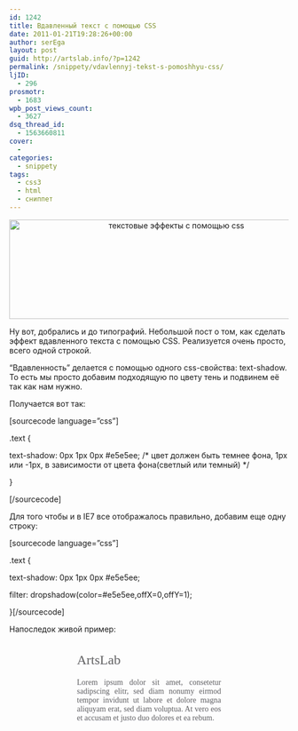 ```yaml
---
id: 1242
title: Вдавленный текст с помощью CSS
date: 2011-01-21T19:28:26+00:00
author: serEga
layout: post
guid: http://artslab.info/?p=1242
permalink: /snippety/vdavlennyj-tekst-s-pomoshhyu-css/
ljID:
  - 296
prosmotr:
  - 1683
wpb_post_views_count:
  - 3627
dsq_thread_id:
  - 1563660811
cover:
  -
categories:
  - snippety
tags:
  - css3
  - html
  - сниппет
---
```

<center>
  <a href="{{site.img_cdn}}/text_shadow1.jpg"><img src="{{site.img_cdn}}/text_shadow1.jpg" alt="текстовые эффекты с помощью css" title="text_shadow" width="587" height="179" class="alignnone size-full wp-image-1269" /></a>
</center>

Ну вот, добрались и до типографий. Небольшой пост о том, как сделать эффект вдавленного текста с помощью CSS. Реализуется очень просто, всего одной строкой.

&#8220;Вдавленность&#8221; делается с помощью одного css-свойства: text-shadow. То есть мы просто добавим подходящую по цвету тень и подвинем её так как нам нужно.

Получается вот так:

[sourcecode language=&#8221;css&#8221;]

.text {

text-shadow: 0px 1px 0px #e5e5ee; /\* цвет должен быть темнее фона, 1px или -1px, в зависимости от цвета фона(светлый или темный) \*/

}

[/sourcecode]

Для того чтобы и в IE7 все отображалось правильно, добавим еще одну строку:

[sourcecode language=&#8221;css&#8221;]

.text {

text-shadow: 0px 1px 0px #e5e5ee;

filter: dropshadow(color=#e5e5ee,offX=0,offY=1);

}[/sourcecode]



Напоследок живой пример:

<div style="background: url({{site.img_cdn}}/bg2.jpg); width: 300px; height: 190px; display:block; margin:0 auto; color:#666;font-family:trebuchet ms;text-shadow: 0px 1px 0px #e5e5ee;">
  <div style="padding:20px 0 0 20px; font-size: 24px; ">
    ArtsLab
  </div>

  <p style="padding:5px 20px; font-size: 14px; text-align:justify;">
    Lorem ipsum dolor sit amet, consetetur sadipscing elitr, sed diam nonumy eirmod tempor invidunt ut labore et dolore magna aliquyam erat, sed diam voluptua. At vero eos et accusam et justo duo dolores et ea rebum.
  </p>
</div>

<div style="cleat:both;">
</div>